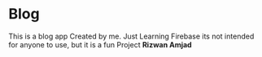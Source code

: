 # Blog
This is a blog app Created by me. 
Just Learning Firebase its not intended for anyone to use, but it is a fun Project
**Rizwan Amjad**
